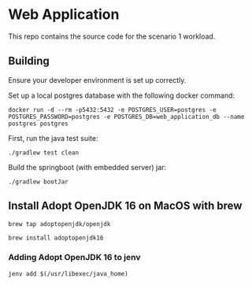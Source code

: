 # Web Application

This repo contains the source code for the scenario 1 workload.

## Building

Ensure your developer environment is set up correctly.

Set up a local postgres database with the following docker command:

```
docker run -d --rm -p5432:5432 -e POSTGRES_USER=postgres -e POSTGRES_PASSWORD=postgres -e POSTGRES_DB=web_application_db --name postgres postgres
```

First, run the java test suite:

```
./gradlew test clean
```

Build the springboot (with embedded server) jar:

```
./gradlew bootJar
```

## Install Adopt OpenJDK 16 on MacOS with brew

```
brew tap adoptopenjdk/openjdk

brew install adoptopenjdk16
```

### Adding Adopt OpenJDK 16 to jenv

```
jenv add $(/usr/libexec/java_home)
```
